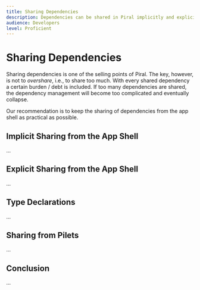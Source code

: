```yaml
---
title: Sharing Dependencies
description: Dependencies can be shared in Piral implicitly and explicitly.
audience: Developers
level: Proficient
---
```


# Sharing Dependencies

Sharing dependencies is one of the selling points of Piral. The key, however, is not to *overshare*, i.e., to share too much. With every shared dependency a certain burden / debt is included. If too many dependencies are shared, the dependency management will become too complicated and eventually collapse.

Our recommendation is to keep the sharing of dependencies from the app shell as practical as possible.

## Implicit Sharing from the App Shell

...

## Explicit Sharing from the App Shell

...

## Type Declarations

...

## Sharing from Pilets

...

## Conclusion

...
